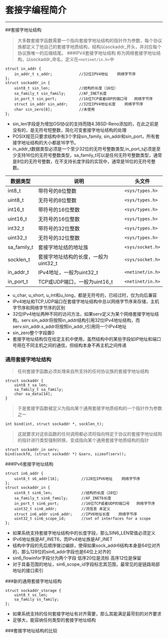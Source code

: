 # 套接字编程简介


----------
##套接字地址结构
> 大多数套接字函数需要一个指向套接字地址结构的指针作为参数，每个协议族都定义了他自己的套接字地质结构，结构以sockaddr_开头，并对应每个协议族唯一的后缀结尾。
###IPV4套接字地址结构
> 称为网络套接字地址结构，以sockaddr_命名，定义在```<netinet/in.h>```中
```
struct in_addr {
    in_addr_t s_addr;            //32位IPV4地址    网络字节序
};
struct sockaddr_in {
    uint8_t sin_len;             //结构的长度（16位）
    sa_family_t sin_family;      //AF_INET长度
    in_port_t sin_port;          //16位TCP或者UDP的端口号   网络字节序
    struct in_addr sin_addr;     //32位IPV4地址长度    网络字节序
    char sin_zero[8];            //未使用
};
```
- sin_len字段是为增加OSI协议的支持而随4.3BSD-Reno添加的，在此之前是没有的，是无符号短整数，简化可变套接字地址结构的处理
- POSIX规范只要求结构中有3个字段sin_family, sin_addr和sin_port，所有套接字地址结构的大小都是16字节。
- in_addr_t数据类型必须是一个至少32位的无符号整数类型,in_port_t必须是至少支持16位的无符号整数类型，sa_family_t可以是任何无符号整数类型，通常是8位的无符号整数，在不支持长度字段的实现中，通常是16位的无符号整数。

| 数据类型  | 说明   | 头文件 |
| --------   | -----  | ----   |
|int8_t|带符号的8位整数|```<sys/types.h>```|
|uint8_t|无符号的8位整数|```<sys/types.h>```|
|int16_t|带符号的16位整数|```<sys/types.h>```|
|uint16_t|无符号的16位整数|```<sys/types.h>```|
|int32_t|带符号的32位整数|```<sys/types.h>```|
|uint32_t|无符号的32位整数|```<sys/types.h>```|
| sa_family_t   |套接字地址结的地址族 |```<sys/socket.h>```   |
|socklen_t|套接字地址结构的长度，一般为uint32_t|```<sys/socket.h>``` |
|in_addr_t|IPv4地址，一般为uint32_t|```<netinet/in.h>```|
|in_port_t|TCP或UDP端口，一般为uint16_t|```<netinet/in.h>```|

- u_char, u_short, u_int和u_long，都是无符号的，已经过时，仅为向后兼容
- IPv4地址和TCP,UDP端口在套接字地址结构中总以网络字节序来存储，主机字节序和网络字节序的区别
- 32位IPv4地址两种不同的访问方法，如果serv定义为某个网络套接字地址结构，serv.sin_addr将按照in_addr结构引用32位IPv4地址结构，而serv.sin_addr.s_addr将按照in_addr_t引用同一个IPv4地址
- sin_zero整个字段置0
- 套接字地址结构仅在给定主机中使用，虽然结构中的某些字段如IP地址和端口号用在不同主机之间的通信，但结构本身不再主机之间传递

### 通用套接字地址结构

> 任何套接字函数必须处理来自所支持的任何协议族的套接字地址结构

```
struct sockaddr {
    uint8_t sa_len;
    sa_family_t sa_family;
    char sa_data[14];
}
```

> 于是套接字函数被定义为指向某个通用套接字地质结构的一个指针作为参数之一

```int bind(int, struct sockaddr *, socklen_t);```

> 这就要求对这些函数的任何调用都必须将指向特定于协议的套接字地址结购的指针进行类型强制转换，变成指向某个通用套接字地质结构的指针

```
struct sockaddr_in serv;
bind(sockfd, (struct sockaddr *) &serv, sizeof(serv));
```

###IPv6套接字地址结构

```
struct in6_addr {
    uint8_t s6_addr[16];          //128位IPV6地址    网络字节序
};
struct sockaddr_in {
    uint8_t sin6_len;             //结构的长度（28位）
    sa_family_t sin6_family;      //AF_INET6长度
    in_port_t sin6_port;          //16位TCP或者UDP的端口号   网络字节序
    uint32_t sin6_addr;           //流信息 未定义
    struct in6_addr sin6_addr;    //IPV6地址长度    网络字节序
    uint32_t sin6_scope_id;       //set of interfaces for a scope
};

```
- 如果系统支持套接字地址结构中的长度字段，那么SIN6_LEN常值必须定义
- IPv6地址族是AF_INET6，而IPv4地址族是AF_INET
- 结构中字段的先后顺序做过编排，使得如果sock_addr6结构本身是64位对齐的，那么128位的sin6_addr字段也是64位上对齐的
- sin6_flowinfor字段分为两个字段
    低序20位是流标
    高序12位是保留
- 对于具备范围的地址，sin6_scope_id字段标志其范围，最常见的是链路局部地址的接口索引

###新的通用套接字地址结构

```
struct sockaddr_storage {
    uint8_t ss_len;
    sa_family ss_family;
};
```

- 如果系统支持的任何套接字地址有对齐需要，那么其能满足最苛刻的对齐要求
- 足够大，能容纳任何类型的套接字地址结构

###套接字地址结构的比较



